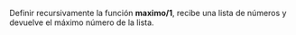  Definir recursivamente la función **maximo/1**, recibe una lista de números y devuelve el
 máximo número de la lista.